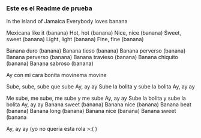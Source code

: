 ### Este es el Readme de prueba
In the island of Jamaica Everybody loves banana

Mexicana like it (banana) Hot, hot (banana)
Nice, nice (banana) Sweet, sweet (banana)
Light, light (banana) Fine, fine (banana)

Banana duro (banana)
Banana tieso (banana)
Banana perverso (banana)
Banana perverso (banana)
Banana travieso (banana)
Banana chiquito (banana)
Banana sabroso (banana)

Ay con mi cara bonita
movinema movine

Sube, sube, sube que sube
Ay, ay ay
Sube la bolita y sube la bolita
Ay, ay ay

Me sube, me sube, me sube y me sube
Ay, ay ay
Sube la bolita y sube la bolita
Ay, ay ay
Banana sweet (banana) 
Banana nice (banana) 
Banana beat (banana) 
Banana long (banana) 
Banana nice (banana) 
Banana sweet (banana

Ay, ay ay (yo no quería esta rola >:( )


